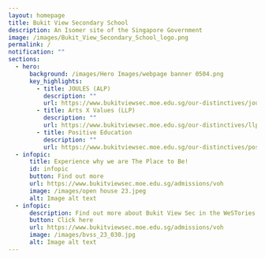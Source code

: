 ```yaml
---
layout: homepage
title: Bukit View Secondary School
description: An Isomer site of the Singapore Government
image: /images/Bukit_View_Secondary_School_logo.png
permalink: /
notification: ""
sections:
  - hero:
      background: /images/Hero Images/webpage banner 0504.png
      key_highlights:
        - title: JOULES (ALP)
          description: ""
          url: https://www.bukitviewsec.moe.edu.sg/our-distinctives/joules-alp/
        - title: Arts X Values (LLP)
          description: ""
          url: https://www.bukitviewsec.moe.edu.sg/our-distinctives/llp/
        - title: Positive Education
          description: ""
          url: https://www.bukitviewsec.moe.edu.sg/our-distinctives/pos-education/
  - infopic:
      title: Experience why we are The Place to Be!
      id: infopic
      button: Find out more
      url: https://www.bukitviewsec.moe.edu.sg/admissions/voh
      image: /images/open house 23.jpeg
      alt: Image alt text
  - infopic:
      description: Find out more about Bukit View Sec in the WeSTories Publications
      button: Click here
      url: https://www.bukitviewsec.moe.edu.sg/admissions/voh
      image: /images/bvss_23_030.jpg
      alt: Image alt text
---
```

